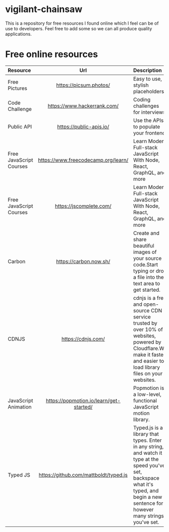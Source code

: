 # vigilant-chainsaw
This is a repository for free resources I found online which I feel can be of use to developers. Feel free to add some so we can all produce quality applications.

# Free online resources

| Resource      |            Url         |           Description            |
| :----------   | :---------------------: | :------------------------------- |
| Free Pictures | https://picsum.photos/ | Easy to use, stylish placeholders|
| Code Challenge| https://www.hackerrank.com/| Coding challenges for interviews|
|Public API | https://public-apis.io/ | Use the APIs to populate your frontend |
|Free JavaScript Courses| https://www.freecodecamp.org/learn/ | Learn Modern Full-stack JavaScript With Node, React, GraphQL, and more|
|Free JavaScript Courses| https://jscomplete.com/ | Learn Modern Full-stack JavaScript With Node, React, GraphQL, and more|
|Carbon | https://carbon.now.sh/ | Create and share beautiful images of your source code.Start typing or drop a file into the text area to get started.|
|CDNJS | https://cdnjs.com/ | cdnjs is a free and open-source CDN service trusted by over 10% of websites, powered by Cloudflare.We make it faster and easier to load library files on your websites. |
| JavaScript Animation | https://popmotion.io/learn/get-started/ | Popmotion is a low-level, functional JavaScript motion library.|
|Typed JS | https://github.com/mattboldt/typed.js | Typed.js is a library that types. Enter in any string, and watch it type at the speed you've set, backspace what it's typed, and begin a new sentence for however many strings you've set.|
